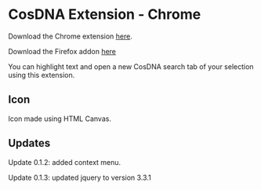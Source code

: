 # CosDNA Extension - Chrome

Download the Chrome extension [here](https://chrome.google.com/webstore/detail/cosdna-extension/apjcnjbhemlgjpfkbfdcmgopangnienl?hl=en-US&gl=US).

Download the Firefox addon [here](https://addons.mozilla.org/en-US/firefox/addon/cosdna-addon/)

You can highlight text and open a new CosDNA search tab of your selection using this extension.

## Icon

Icon made using HTML Canvas.

## Updates

Update 0.1.2: added context menu.

Update 0.1.3: updated jquery to version 3.3.1


